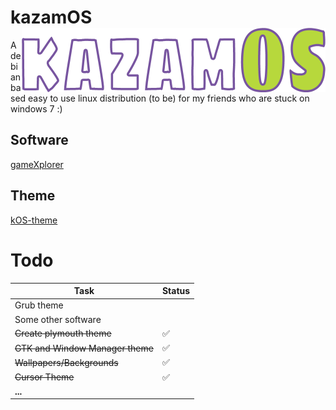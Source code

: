 # kazamOS <img src="images/kazamos.png" alt="kazamos-logo" align="right" width=486 height=103 />
A debian based easy to use linux distribution (to be) for my friends who are stuck on windows 7 :)

## Software
[gameXplorer](https://github.com/Wolf-Pack-Clan/gameXplorer)

## Theme
[kOS-theme](https://github.com/Wolf-Pack-Clan/kOS-theme)

# Todo

| Task | Status |
| --- | --- |
| Grub theme |  |
| Some other software |  |
| ~~Create plymouth theme~~ | ✅️ |
| ~~GTK and Window Manager theme~~ | ✅️ |
| ~~Wallpapers/Backgrounds~~ | ✅️ |
| ~~Cursor Theme~~ | ✅️ |
| **...** | |
